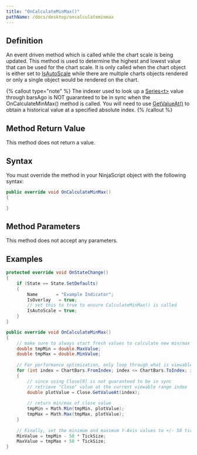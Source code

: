 ```yaml
---
title: "OnCalculateMinMax()"
pathName: /docs/desktop/oncalculateminmax
---
```


## Definition

An event driven method which is called while the chart scale is being updated. This method is used to determine the highest and lowest value that can be used for the chart scale. It is only called when the chart object is either set to [IsAutoScale](/docs/desktop/isautoscale) while there are multiple charts objects rendered or only a single object would be rendered on the chart.

{% callout type="note" %}
The indexer used to look up a [Series&lt;t&gt;](/docs/desktop/seriest) value through barsAgo is NOT guaranteed to be in sync when the OnCalculateMinMax() method is called. You will need to use [GetValueAt()](/docs/desktop/getvalueat) to obtain a historical value at a specified absolute index.
{% /callout %}

## Method Return Value

This method does not return a value.

## Syntax

You must override the method in your NinjaScript object with the following syntax:

```csharp
public override void OnCalculateMinMax()
{

}
```

## Method Parameters

This method does not accept any parameters.

## Examples

```csharp
protected override void OnStateChange()
{
    if (State == State.SetDefaults)
    {
        Name       = "Example Indicator";
        IsOverlay   = true;
        // set this to true to ensure CalculateMinMax() is called
        IsAutoScale = true;
    }
}

public override void OnCalculateMinMax()
{
    // make sure to always start fresh values to calculate new min/max values
    double tmpMin = double.MaxValue;
    double tmpMax = double.MinValue;
    
    // For performance optimization, only loop through what is viewable on the chart
    for (int index = ChartBars.FromIndex; index <= ChartBars.ToIndex; index++)
    {
        // since using Close[0] is not guaranteed to be in sync
        // retrieve "Close" value at the current viewable range index
        double plotValue = Close.GetValueAt(index);
        
        // return min/max of close value
        tmpMin = Math.Min(tmpMin, plotValue);
        tmpMax = Math.Max(tmpMax, plotValue);
    }
    
    // Finally, set the minimum and maximum Y-Axis values to +/- 50 ticks from the primary close value
    MinValue = tmpMin - 50 * TickSize;
    MaxValue = tmpMax + 50 * TickSize;
}
```
